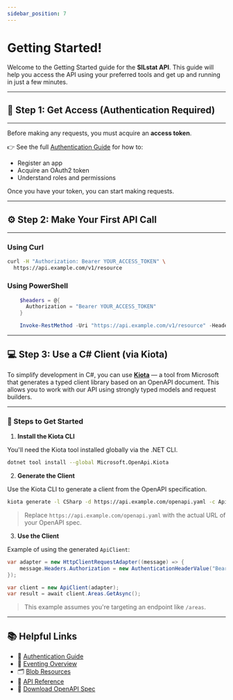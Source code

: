 ```yaml
---
sidebar_position: 7
---
```


# Getting Started!

Welcome to the Getting Started guide for the **SILstat API**. This guide will help you access the API using your preferred tools and get up and running in just a few minutes.

---

## 🔐 Step 1: Get Access (Authentication Required)

---

Before making any requests, you must acquire an **access token**.

👉 See the full [Authentication Guide](./authentication.md) for how to:
- Register an app
- Acquire an OAuth2 token
- Understand roles and permissions

Once you have your token, you can start making requests.

---

## ⚙️ Step 2: Make Your First API Call

---

### Using Curl

```bash
curl -H "Authorization: Bearer YOUR_ACCESS_TOKEN" \
  https://api.example.com/v1/resource
```

### Using PowerShell

```powershell
    $headers = @{
      Authorization = "Bearer YOUR_ACCESS_TOKEN"
    }

    Invoke-RestMethod -Uri "https://api.example.com/v1/resource" -Headers $headers
```

---


## 💻 Step 3: Use a C# Client (via Kiota)

To simplify development in C#, you can use **[Kiota](https://github.com/microsoft/kiota)** — a tool from Microsoft that generates a typed client library based on an OpenAPI document. This allows you to work with our API using strongly typed models and request builders.

---

### 🧾 Steps to Get Started

1. **Install the Kiota CLI**

You'll need the Kiota tool installed globally via the .NET CLI.

```bash
dotnet tool install --global Microsoft.OpenApi.Kiota
```

2. **Generate the Client**

Use the Kiota CLI to generate a client from the OpenAPI specification.

```bash
kiota generate -l CSharp -d https://api.example.com/openapi.yaml -c ApiClient
```

> Replace `https://api.example.com/openapi.yaml` with the actual URL of your OpenAPI spec.

3. **Use the Client**

Example of using the generated `ApiClient`:

```csharp
var adapter = new HttpClientRequestAdapter((message) => {
    message.Headers.Authorization = new AuthenticationHeaderValue("Bearer", "YOUR_ACCESS_TOKEN");
});

var client = new ApiClient(adapter);
var result = await client.Areas.GetAsync();
```

> This example assumes you're targeting an endpoint like `/areas`.


---


## 📚 Helpful Links

- 🔐 [Authentication Guide](./authentication.md)
- 🔄 [Eventing Overview](./eventing.md)
- 🗂️ [Blob Resources](./blob-resources.md)
- 📘 [API Reference](./api.md)
- 📄 [Download OpenAPI Spec](https://api.example.com/openapi.yaml)
